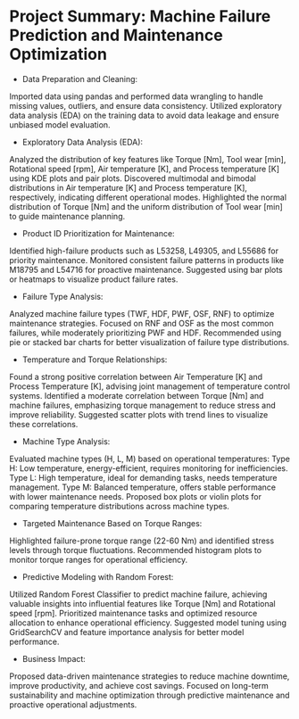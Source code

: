# Project Summary: Machine Failure Prediction and Maintenance Optimization #

* Data Preparation and Cleaning:

Imported data using pandas and performed data wrangling to handle missing values, outliers, and ensure data consistency.
Utilized exploratory data analysis (EDA) on the training data to avoid data leakage and ensure unbiased model evaluation.

* Exploratory Data Analysis (EDA):

Analyzed the distribution of key features like Torque [Nm], Tool wear [min], Rotational speed [rpm], Air temperature [K], and Process temperature [K] using KDE plots and pair plots.
Discovered multimodal and bimodal distributions in Air temperature [K] and Process temperature [K], respectively, indicating different operational modes.
Highlighted the normal distribution of Torque [Nm] and the uniform distribution of Tool wear [min] to guide maintenance planning.

* Product ID Prioritization for Maintenance:

Identified high-failure products such as L53258, L49305, and L55686 for priority maintenance.
Monitored consistent failure patterns in products like M18795 and L54716 for proactive maintenance.
Suggested using bar plots or heatmaps to visualize product failure rates.

* Failure Type Analysis:

Analyzed machine failure types (TWF, HDF, PWF, OSF, RNF) to optimize maintenance strategies.
Focused on RNF and OSF as the most common failures, while moderately prioritizing PWF and HDF.
Recommended using pie or stacked bar charts for better visualization of failure type distributions.

* Temperature and Torque Relationships:

Found a strong positive correlation between Air Temperature [K] and Process Temperature [K], advising joint management of temperature control systems.
Identified a moderate correlation between Torque [Nm] and machine failures, emphasizing torque management to reduce stress and improve reliability.
Suggested scatter plots with trend lines to visualize these correlations.

* Machine Type Analysis:

Evaluated machine types (H, L, M) based on operational temperatures:
Type H: Low temperature, energy-efficient, requires monitoring for inefficiencies.
Type L: High temperature, ideal for demanding tasks, needs temperature management.
Type M: Balanced temperature, offers stable performance with lower maintenance needs.
Proposed box plots or violin plots for comparing temperature distributions across machine types.

* Targeted Maintenance Based on Torque Ranges:

Highlighted failure-prone torque range (22-60 Nm) and identified stress levels through torque fluctuations.
Recommended histogram plots to monitor torque ranges for operational efficiency.

* Predictive Modeling with Random Forest:

Utilized Random Forest Classifier to predict machine failure, achieving valuable insights into influential features like Torque [Nm] and Rotational speed [rpm].
Prioritized maintenance tasks and optimized resource allocation to enhance operational efficiency.
Suggested model tuning using GridSearchCV and feature importance analysis for better model performance.

* Business Impact:

Proposed data-driven maintenance strategies to reduce machine downtime, improve productivity, and achieve cost savings.
Focused on long-term sustainability and machine optimization through predictive maintenance and proactive operational adjustments.
